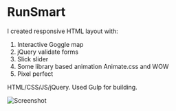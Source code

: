 # RunSmart
I created responsive HTML layout with:
1) Interactive Goggle map
2) jQuery validate forms
3) Slick slider
4) Some library based animation Animate.css and WOW
5) Pixel perfect

HTML/CSS/JS/jQuery. Used Gulp for building.

![Screenshot](https://i.imgur.com/wgnvhq5.jpg)
